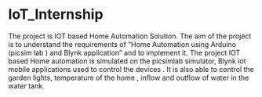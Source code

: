 # IoT_Internship

The project is IOT based Home Automation Solution.
The aim of the project is to understand the requirements of “Home Automation  using Arduino (picsim lab ) and Blynk  application” and to implement it.
The project IOT based Home automation is simulated on the picsimlab simulator, Blynk iot mobile applications used to control the devices . It is also able to control the garden lights, temperature of the home , inflow and outflow of water in the water tank. 
